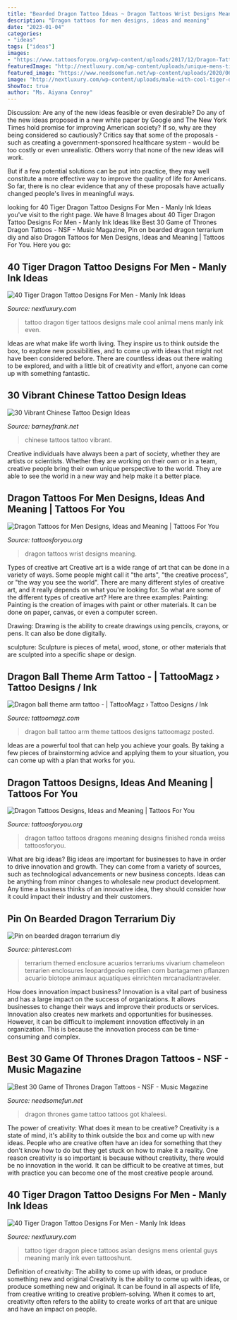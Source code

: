 ```yaml
---
title: "Bearded Dragon Tattoo Ideas ~ Dragon Tattoos Wrist Designs Meaning"
description: "Dragon tattoos for men designs, ideas and meaning"
date: "2023-01-04"
categories:
- "ideas"
tags: ["ideas"]
images:
- "https://www.tattoosforyou.org/wp-content/uploads/2017/12/Dragon-Tattoos-for-Men-on-Wrist.jpg"
featuredImage: "http://nextluxury.com/wp-content/uploads/unique-mens-tiger-dragon-tattoos.jpg"
featured_image: "https://www.needsomefun.net/wp-content/uploads/2020/06/khaleesi-dragon-tattoo5.jpg"
image: "http://nextluxury.com/wp-content/uploads/male-with-cool-tiger-dragon-tattoo-design-on-back.jpg"
ShowToc: true
author: "Ms. Aiyana Conroy"
---
```



Discussion: Are any of the new ideas feasible or even desirable?
Do any of the new ideas proposed in a new white paper by Google and The New York Times hold promise for improving American society? If so, why are they being considered so cautiously?
Critics say that some of the proposals - such as creating a government-sponsored healthcare system - would be too costly or even unrealistic. Others worry that none of the new ideas will work.

But if a few potential solutions can be put into practice, they may well constitute a more effective way to improve the quality of life for Americans. So far, there is no clear evidence that any of these proposals have actually changed people's lives in meaningful ways.

	

		
looking for 40 Tiger Dragon Tattoo Designs For Men - Manly Ink Ideas you've visit to the right page. We have 8 Images about 40 Tiger Dragon Tattoo Designs For Men - Manly Ink Ideas like Best 30 Game of Thrones Dragon Tattoos - NSF - Music Magazine, Pin on bearded dragon terrarium diy and also Dragon Tattoos for Men Designs, Ideas and Meaning | Tattoos For You. Here you go:
		
    
## 40 Tiger Dragon Tattoo Designs For Men - Manly Ink Ideas

<img loading=lazy src="http://nextluxury.com/wp-content/uploads/male-with-cool-tiger-dragon-tattoo-design-on-back.jpg" onerror="this.onerror=null;this.src='https://tse1.mm.bing.net/th?id=OIP.6LkJLhXeHWR_XzOPuRNBbQHaKc&amp;pid=15.1';" alt="40 Tiger Dragon Tattoo Designs For Men - Manly Ink Ideas">

_Source: nextluxury.com_

>tattoo dragon tiger tattoos designs male cool animal mens manly ink even. 

	

Ideas are what make life worth living. They inspire us to think outside the box, to explore new possibilities, and to come up with ideas that might not have been considered before. There are countless ideas out there waiting to be explored, and with a little bit of creativity and effort, anyone can come up with something fantastic.

    
## 30 Vibrant Chinese Tattoo Design Ideas

<img loading=lazy src="http://www.barneyfrank.net/wp-content/uploads/2014/06/chinese-tattoos-13.jpg" onerror="this.onerror=null;this.src='https://tse1.mm.bing.net/th?id=OIP.qlktbLq_z1ZJYVQCU0BlEwHaK3&amp;pid=15.1';" alt="30 Vibrant Chinese Tattoo Design Ideas">

_Source: barneyfrank.net_

>chinese tattoos tattoo vibrant. 

	

Creative individuals have always been a part of society, whether they are artists or scientists. Whether they are working on their own or in a team, creative people bring their own unique perspective to the world. They are able to see the world in a new way and help make it a better place.

    
## Dragon Tattoos For Men Designs, Ideas And Meaning | Tattoos For You

<img loading=lazy src="https://www.tattoosforyou.org/wp-content/uploads/2017/12/Dragon-Tattoos-for-Men-on-Wrist.jpg" onerror="this.onerror=null;this.src='https://tse2.mm.bing.net/th?id=OIP.CjcezblV9uhlx1oZ4crEaAHaJ4&amp;pid=15.1';" alt="Dragon Tattoos for Men Designs, Ideas and Meaning | Tattoos For You">

_Source: tattoosforyou.org_

>dragon tattoos wrist designs meaning. 

	

Types of creative art
Creative art is a wide range of art that can be done in a variety of ways. Some people might call it "the arts", "the creative process", or "the way you see the world". There are many different styles of creative art, and it really depends on what you're looking for. So what are some of the different types of creative art? Here are three examples: 
Painting: Painting is the creation of images with paint or other materials. It can be done on paper, canvas, or even a computer screen.

Drawing: Drawing is the ability to create drawings using pencils, crayons, or pens. It can also be done digitally.

 sculpture: Sculpture is pieces of metal, wood, stone, or other materials that are sculpted into a specific shape or design.

    
## Dragon Ball Theme Arm Tattoo - | TattooMagz › Tattoo Designs / Ink

<img loading=lazy src="https://tattoomagz.com/wp-content/uploads/Dragon-ball-theme-arm-tattoo.jpg" onerror="this.onerror=null;this.src='https://tse1.mm.bing.net/th?id=OIP.78NZIvZS4Xgg5D907DWhBQHaJ4&amp;pid=15.1';" alt="Dragon ball theme arm tattoo - | TattooMagz › Tattoo Designs / Ink">

_Source: tattoomagz.com_

>dragon ball tattoo arm theme tattoos designs tattoomagz posted. 

	

Ideas are a powerful tool that can help you achieve your goals. By taking a few pieces of brainstorming advice and applying them to your situation, you can come up with a plan that works for you.

    
## Dragon Tattoos Designs, Ideas And Meaning | Tattoos For You

<img loading=lazy src="http://www.tattoosforyou.org/wp-content/uploads/2013/09/Tattoos-of-Dragons-768x1024.jpg" onerror="this.onerror=null;this.src='https://tse3.mm.bing.net/th?id=OIP.q4kgPFecNDJ3zL9K9V9_nAHaJ4&amp;pid=15.1';" alt="Dragon Tattoos Designs, Ideas and Meaning | Tattoos For You">

_Source: tattoosforyou.org_

>dragon tattoo tattoos dragons meaning designs finished ronda weiss tattoosforyou. 

	

What are big ideas?
Big ideas are important for businesses to have in order to drive innovation and growth. They can come from a variety of sources, such as technological advancements or new business concepts. Ideas can be anything from minor changes to wholesale new product development. Any time a business thinks of an innovative idea, they should consider how it could impact their industry and their customers.

    
## Pin On Bearded Dragon Terrarium Diy

<img loading=lazy src="https://i.pinimg.com/736x/6f/22/36/6f223684df48959ce99fe793bc54a8bc.jpg" onerror="this.onerror=null;this.src='https://tse3.mm.bing.net/th?id=OIP.5yNj7eoPBYQ2b8hJgbhplAHaJ3&amp;pid=15.1';" alt="Pin on bearded dragon terrarium diy">

_Source: pinterest.com_

>terrarium themed enclosure acuarios terrariums vivarium chameleon terrarien enclosures leopardgecko reptilien corn bartagamen pflanzen acuario biotope animaux aquatiques einrichten mrcanadiantraveler. 

	

How does innovation impact business?
Innovation is a vital part of business and has a large impact on the success of organizations. It allows businesses to change their ways and improve their products or services. Innovation also creates new markets and opportunities for businesses. However, it can be difficult to implement innovation effectively in an organization. This is because the innovation process can be time-consuming and complex.

    
## Best 30 Game Of Thrones Dragon Tattoos - NSF - Music Magazine

<img loading=lazy src="https://www.needsomefun.net/wp-content/uploads/2020/06/khaleesi-dragon-tattoo5.jpg" onerror="this.onerror=null;this.src='https://tse2.mm.bing.net/th?id=OIP.0Z8_OHMqJfTecTCaN7vjLQAAAA&amp;pid=15.1';" alt="Best 30 Game of Thrones Dragon Tattoos - NSF - Music Magazine">

_Source: needsomefun.net_

>dragon thrones game tattoo tattoos got khaleesi. 

	

The power of creativity: What does it mean to be creative?
Creativity is a state of mind, it's ability to think outside the box and come up with new ideas. People who are creative often have an idea for something that they don't know how to do but they get stuck on how to make it a reality. One reason creativity is so important is because without creativity, there would be no innovation in the world. It can be difficult to be creative at times, but with practice you can become one of the most creative people around.

    
## 40 Tiger Dragon Tattoo Designs For Men - Manly Ink Ideas

<img loading=lazy src="http://nextluxury.com/wp-content/uploads/unique-mens-tiger-dragon-tattoos.jpg" onerror="this.onerror=null;this.src='https://tse3.mm.bing.net/th?id=OIP.LRZk3UBIe6p9M7wgVBSptQHaJ4&amp;pid=15.1';" alt="40 Tiger Dragon Tattoo Designs For Men - Manly Ink Ideas">

_Source: nextluxury.com_

>tattoo tiger dragon piece tattoos asian designs mens oriental guys meaning manly ink even tattooshunt. 

	

Definition of creativity: The ability to come up with ideas, or produce something new and original
Creativity is the ability to come up with ideas, or produce something new and original. It can be found in all aspects of life, from creative writing to creative problem-solving. When it comes to art, creativity often refers to the ability to create works of art that are unique and have an impact on people.

